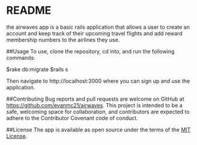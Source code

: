 # README
the airwaves app is a basic rails application that allows a user to create an account and keep track of their upcoming travel flights and add reward membership numbers to the airlines they use.

##Usage
To use, clone the repository, cd into, and run the following commands:

$rake db:migrate
$rails s

Then navigate to http://localhost:3000 where you can sign up and use the application.

##Contributing
Bug reports and pull requests are welcome on GitHub at https://github.com/evanmc21/airwaves. This project is intended to be a safe, welcoming space for collaboration, and contributors are expected to adhere to the Contributor Covenant code of conduct.

##License
The app is available as open source under the terms of the [MIT License](http://opensource.org/licenses/MIT).
